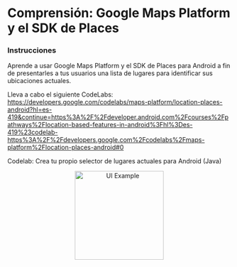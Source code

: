 # Comprensión: Google Maps Platform y el SDK de Places

### Instrucciones

Aprende a usar Google Maps Platform y el SDK de Places para Android a fin de presentarles a tus usuarios una lista de lugares para identificar sus ubicaciones actuales.

Lleva a cabo el siguiente CodeLabs: https://developers.google.com/codelabs/maps-platform/location-places-android?hl=es-419&continue=https%3A%2F%2Fdeveloper.android.com%2Fcourses%2Fpathways%2Flocation-based-features-in-android%3Fhl%3Des-419%23codelab-https%3A%2F%2Fdevelopers.google.com%2Fcodelabs%2Fmaps-platform%2Flocation-places-android#0

Codelab: Crea tu propio selector de lugares actuales para Android (Java)
<p align="center">
  <img src=".github/codelab.gif" width="200" height="auto" title="UI Example" />
</p>
